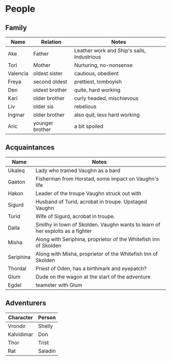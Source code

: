 # People

## Family
| Name | Relation | Notes |
| ---- | -------- | ---- |
| Ake | Father | Leather work and Ship's sails, Industrious |
| Tori | Mother | Nurturing, no-nonsense |
| Valencia | oldest sister | cautious, obedient |
| Freya | second oldest | prettiest, tomboyish |
| Den |  oldest brother | quite, hard working |
| Kari | older brother | curly headed, mischievous |
| Liv | older sis | rebelious |
| Ingmar | older brother | also quit, less hard working |
| Aric | younger brother | a bit spoiled |

## Acquaintances
| Name | Notes |
| --- | --- |
| Ukaleq | Lady who trained Vaughn as a bard |
| Gaeton | Fisherman from Horstad, some impact on Vaughn's life |
| Hakon | Leader of the troupe Vaughn struck out with |
| Sigurd | Husband of Turid, acrobat in troupe. Upstaged Vaughn |
| Turid | Wife of Sigurd, acrobat in troupe. |
| Dalla | Smithy in town of Skolden. Vaughn wants to learn of her exploits as a fighter |
| Misha | Along with Seriphina, proprietor of the Whitefish Inn of Skolden |
| Seriphina | Along with Misha, proprietor of the Whitefish Inn of Skolden |
| Thordal | Priest of Oden, has a birthmark and eyepatch? |
| Glum | Dude on the wagon at the start of the adventure |
| Egdel | teamster with Glum |


## Adventurers
| Character | Person |
| -------   | -----  |
| Vrondir | Shelly |
| Kalvidimar | Don |
| Thor | Trist |
| Rat | Saladin |